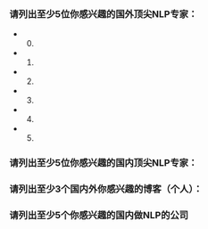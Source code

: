 ### 请列出至少5位你感兴趣的国外顶尖NLP专家：
- 0.
- 1.
- 2.
- 3.
- 4.
- 5.


### 请列出至少5位你感兴趣的国内顶尖NLP专家：



### 请列出至少3个国内外你感兴趣的博客（个人）：



### 请列出至少5个你感兴趣的国内做NLP的公司




